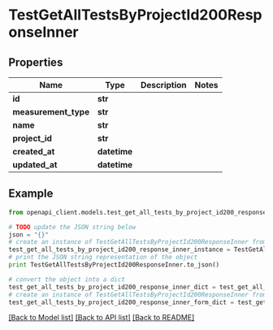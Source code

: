 # TestGetAllTestsByProjectId200ResponseInner


## Properties

Name | Type | Description | Notes
------------ | ------------- | ------------- | -------------
**id** | **str** |  | 
**measurement_type** | **str** |  | 
**name** | **str** |  | 
**project_id** | **str** |  | 
**created_at** | **datetime** |  | 
**updated_at** | **datetime** |  | 

## Example

```python
from openapi_client.models.test_get_all_tests_by_project_id200_response_inner import TestGetAllTestsByProjectId200ResponseInner

# TODO update the JSON string below
json = "{}"
# create an instance of TestGetAllTestsByProjectId200ResponseInner from a JSON string
test_get_all_tests_by_project_id200_response_inner_instance = TestGetAllTestsByProjectId200ResponseInner.from_json(json)
# print the JSON string representation of the object
print TestGetAllTestsByProjectId200ResponseInner.to_json()

# convert the object into a dict
test_get_all_tests_by_project_id200_response_inner_dict = test_get_all_tests_by_project_id200_response_inner_instance.to_dict()
# create an instance of TestGetAllTestsByProjectId200ResponseInner from a dict
test_get_all_tests_by_project_id200_response_inner_form_dict = test_get_all_tests_by_project_id200_response_inner.from_dict(test_get_all_tests_by_project_id200_response_inner_dict)
```
[[Back to Model list]](../README.md#documentation-for-models) [[Back to API list]](../README.md#documentation-for-api-endpoints) [[Back to README]](../README.md)


